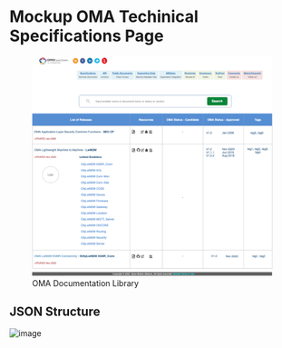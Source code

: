 # Mockup OMA Techinical Specifications Page


<figure>
	<img src="images/oma-ddf-documentation.png" alt="OMA DDF Documents">
	<figcaption>OMA Documentation Library</figcaption>
</figure>

## JSON Structure
![image](https://user-images.githubusercontent.com/3258579/101114066-899b7d00-3595-11eb-8d5b-607b98f0d845.png)
